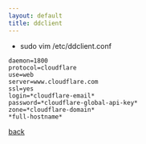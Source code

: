 ```yaml
---
layout: default
title: ddclient 
---
```


*   sudo vim /etc/ddclient.conf

```
daemon=1800
protocol=cloudflare
use=web
server=www.cloudflare.com
ssl=yes
login=*cloudflare-email*
password=*cloudflare-global-api-key*
zone=*cloudflare-domain*
*full-hostname*
```

[back](../)
